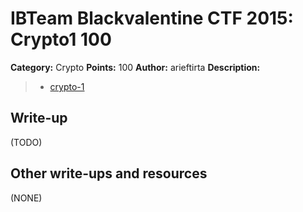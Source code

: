 # IBTeam Blackvalentine CTF 2015: Crypto1 100

**Category:** Crypto
**Points:** 100
**Author:** arieftirta
**Description:**

> * [crypto-1](crypto-1)

## Write-up

(TODO)

## Other write-ups and resources

(NONE)
